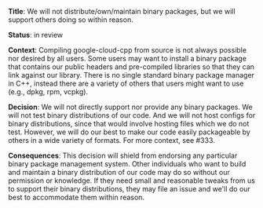 **Title**: We will not distribute/own/maintain binary packages, but we will
support others doing so within reason.

**Status**: in review

**Context**: Compiling google-cloud-cpp from source is not always possible nor
desired by all users. Some users may want to install a binary package that
contains our public headers and pre-compiled libraries so that they can link
against our library. There is no single standard binary package manager in C++,
instead there are a variety of others that users might want to use (e.g., dpkg,
rpm, vcpkg).

**Decision**: We will not directly support nor provide any binary packages. We
will not test binary distributions of our code. And we will not host configs
for binary distributions, since that would involve hosting files which we do
not test. However, we will do our best to make our code easily packageable by
others in a wide variety of formats. For more context, see #333.

**Consequences**: This decision will shield from endorsing any particular
binary package management system. Other individuals who want to build and
maintain a binary distribution of our code may do so without our permission or
knowledge. If they need small and reasonable tweaks from us to support their
binary distributions, they may file an issue and we'll do our best to
accommodate them within reason.
